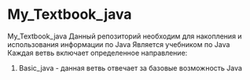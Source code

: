 # My_Textbook_java
My_Textbook_java Данный репозиторий необходим для накопления и использования информации по Java
Является учебником по Java Каждая ветвь включает определенное направление:
  1) Basic_java - данная ветвь отвечает за базовые возможность Java
